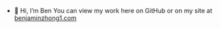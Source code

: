 - 👋 Hi, I’m Ben You can view my work here on GitHub or on my site at [benjaminzhong1.com](https://www.benjaminzhong1.com/)

<!---
benjaminzhong1/benjaminzhong1 is a ✨ special ✨ repository because its `README.md` (this file) appears on your GitHub profile.
You can click the Preview link to take a look at your changes.
--->
